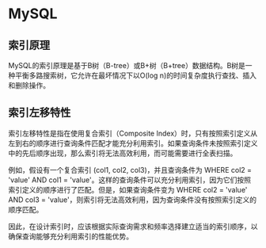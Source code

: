 # MySQL

## 索引原理

MySQL的索引原理是基于B树（B-tree）或B+树（B+tree）数据结构。B树是一种平衡多路搜索树，它允许在最坏情况下以O(log n)的时间复杂度执行查找、插入和删除操作。

## 索引左移特性

索引左移特性是指在使用复合索引（Composite Index）时，只有按照索引定义从左到右的顺序进行查询条件匹配才能充分利用索引。如果查询条件未按照索引定义中的先后顺序出现，那么索引将无法高效利用，而可能需要进行全表扫描。

例如，假设有一个复合索引 (col1, col2, col3)，并且查询条件为 WHERE col2 = 'value' AND col1 = 'value'。这样的查询条件可以充分利用索引，因为它们按照索引定义的顺序进行了匹配。但是，如果查询条件变为 WHERE col2 = 'value' AND col3 = 'value'，则索引将无法高效利用，因为查询条件没有按照索引定义的顺序匹配。

因此，在设计索引时，应该根据实际查询需求和频率选择建立适当的索引顺序，以确保查询能够充分利用索引的性能优势。